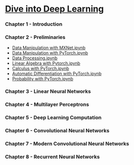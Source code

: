 # [Dive into Deep Learning](https://d2l.ai/)

### Chapter 1 - Introduction

### Chapter 2 - Preliminaries

- [Data Manipulation with MXNet.ipynb](https://github.com/Andrew-Ng-s-number-one-fan/Dive-into-Deep-Learning/blob/master/MXNet/C1-1-Data%20Manipulation-with-MXNet.ipynb)
- [Data Manipulation with PyTorch.ipynb](https://github.com/Andrew-Ng-s-number-one-fan/Dive-into-Deep-Learning/blob/master/PyTorch/C1-1-Data%20Manipulation-with-PyTorch.ipynb)
- [Data Processing.ipynb](https://github.com/Andrew-Ng-s-number-one-fan/Dive-into-Deep-Learning/blob/master/PyTorch/C2-2-Data-Processing.ipynb)
- [Linear Algebra with Pytorch.ipynb](https://github.com/Andrew-Ng-s-number-one-fan/Dive-into-Deep-Learning/blob/master/PyTorch/C2-3-Linear-Algebra-with-Pytorch.ipynb)
- [Calculus with PyTorch.ipynb]()
- [Automatic Differentiation with PyTorch.ipynb]()
- [Probability with PyTorch.ipynb]()

### Chapter 3 - Linear Neural Networks

### Chapter 4 - Multilayer Perceptrons

### Chapter 5 - Deep Learning Computation

### Chapter 6 - Convolutional Neural Networks

### Chapter 7 - Modern Convolutional Neural Networks

### Chapter 8 - Recurrent Neural Networks
